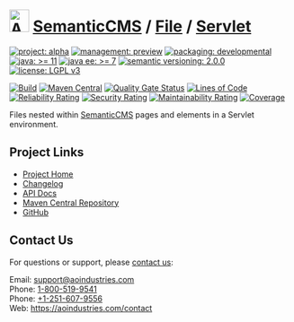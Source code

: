 # [<img src="ao-logo.png" alt="AO Logo" width="35" height="40">](https://github.com/ao-apps) [SemanticCMS](https://github.com/ao-apps/semanticcms) / [File](https://github.com/ao-apps/semanticcms-file) / [Servlet](https://github.com/ao-apps/semanticcms-file-servlet)

[![project: alpha](https://semanticcms.com/ao-badges/project-alpha.svg)](https://aoindustries.com/life-cycle#project-alpha)
[![management: preview](https://semanticcms.com/ao-badges/management-preview.svg)](https://aoindustries.com/life-cycle#management-preview)
[![packaging: developmental](https://semanticcms.com/ao-badges/packaging-developmental.svg)](https://aoindustries.com/life-cycle#packaging-developmental)  
[![java: &gt;= 11](https://semanticcms.com/ao-badges/java-11.svg)](https://docs.oracle.com/en/java/javase/11/)
[![java ee: &gt;= 7](https://semanticcms.com/ao-badges/javaee-7.svg)](https://docs.oracle.com/javaee/7/)
[![semantic versioning: 2.0.0](https://semanticcms.com/ao-badges/semver-2.0.0.svg)](http://semver.org/spec/v2.0.0.html)
[![license: LGPL v3](https://semanticcms.com/ao-badges/license-lgpl-3.0.svg)](https://www.gnu.org/licenses/lgpl-3.0)

[![Build](https://github.com/ao-apps/semanticcms-file-servlet/workflows/Build/badge.svg?branch=master)](https://github.com/ao-apps/semanticcms-file-servlet/actions?query=workflow%3ABuild)
[![Maven Central](https://maven-badges.herokuapp.com/maven-central/com.semanticcms/semanticcms-file-servlet/badge.svg)](https://maven-badges.herokuapp.com/maven-central/com.semanticcms/semanticcms-file-servlet)
[![Quality Gate Status](https://sonarcloud.io/api/project_badges/measure?branch=master&project=com.semanticcms%3Asemanticcms-file-servlet&metric=alert_status)](https://sonarcloud.io/dashboard?branch=master&id=com.semanticcms%3Asemanticcms-file-servlet)
[![Lines of Code](https://sonarcloud.io/api/project_badges/measure?branch=master&project=com.semanticcms%3Asemanticcms-file-servlet&metric=ncloc)](https://sonarcloud.io/component_measures?branch=master&id=com.semanticcms%3Asemanticcms-file-servlet&metric=ncloc)  
[![Reliability Rating](https://sonarcloud.io/api/project_badges/measure?branch=master&project=com.semanticcms%3Asemanticcms-file-servlet&metric=reliability_rating)](https://sonarcloud.io/component_measures?branch=master&id=com.semanticcms%3Asemanticcms-file-servlet&metric=Reliability)
[![Security Rating](https://sonarcloud.io/api/project_badges/measure?branch=master&project=com.semanticcms%3Asemanticcms-file-servlet&metric=security_rating)](https://sonarcloud.io/component_measures?branch=master&id=com.semanticcms%3Asemanticcms-file-servlet&metric=Security)
[![Maintainability Rating](https://sonarcloud.io/api/project_badges/measure?branch=master&project=com.semanticcms%3Asemanticcms-file-servlet&metric=sqale_rating)](https://sonarcloud.io/component_measures?branch=master&id=com.semanticcms%3Asemanticcms-file-servlet&metric=Maintainability)
[![Coverage](https://sonarcloud.io/api/project_badges/measure?branch=master&project=com.semanticcms%3Asemanticcms-file-servlet&metric=coverage)](https://sonarcloud.io/component_measures?branch=master&id=com.semanticcms%3Asemanticcms-file-servlet&metric=Coverage)

Files nested within [SemanticCMS](https://github.com/ao-apps/semanticcms) pages and elements in a Servlet environment.

## Project Links
* [Project Home](https://semanticcms.com/file/servlet/)
* [Changelog](https://semanticcms.com/file/servlet/changelog)
* [API Docs](https://semanticcms.com/file/servlet/apidocs/)
* [Maven Central Repository](https://central.sonatype.com/artifact/com.semanticcms/semanticcms-file-servlet)
* [GitHub](https://github.com/ao-apps/semanticcms-file-servlet)

## Contact Us
For questions or support, please [contact us](https://aoindustries.com/contact):

Email: [support@aoindustries.com](mailto:support@aoindustries.com)  
Phone: [1-800-519-9541](tel:1-800-519-9541)  
Phone: [+1-251-607-9556](tel:+1-251-607-9556)  
Web: https://aoindustries.com/contact
